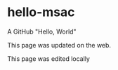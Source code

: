 # hello-msac
A GitHub "Hello, World"

This page was updated on the web.

This page was edited locally